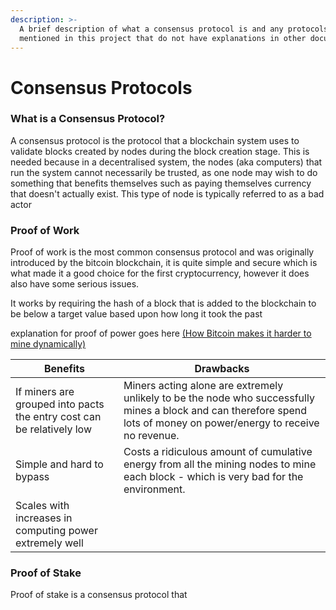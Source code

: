 ```yaml
---
description: >-
  A brief description of what a consensus protocol is and any protocols I
  mentioned in this project that do not have explanations in other documents.
---
```


# Consensus Protocols

### What is a Consensus Protocol?

A consensus protocol is the protocol that a blockchain system uses to validate blocks created by nodes during the block creation stage. This is needed because in a decentralised system, the nodes (aka computers) that run the system cannot necessarily be trusted, as one node may wish to do something that benefits themselves such as paying themselves currency that doesn't actually exist. This type of node is typically referred to as a bad actor

### Proof of Work

Proof of work is the most common consensus protocol and was originally introduced by the bitcoin blockchain, it is quite simple and secure which is what made it a good choice for the first cryptocurrency, however it does also have some serious issues.

It works by requiring the hash of a block that is added to the blockchain to be below a target value based upon how long it took the past&#x20;

explanation for proof of power goes here [(How Bitcoin makes it harder to mine dynamically)](how-bitcoin-makes-mining-harder..md)

| Benefits                                                              | Drawbacks                                                                                                                                                             |
| --------------------------------------------------------------------- | --------------------------------------------------------------------------------------------------------------------------------------------------------------------- |
| If miners are grouped into pacts the entry cost can be relatively low | Miners acting alone are extremely unlikely to be the node who successfully mines a block and can therefore spend lots of money on power/energy to receive no revenue. |
| Simple and hard to bypass                                             | Costs a ridiculous amount of cumulative energy from all the mining nodes to mine each block - which is very bad for the environment.                                  |
| Scales with increases in computing power extremely well               |                                                                                                                                                                       |

### Proof of Stake

Proof of stake is a consensus protocol that&#x20;
